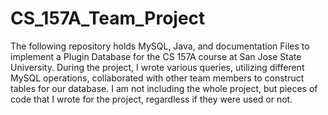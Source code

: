 # CS_157A_Team_Project
The following repository holds MySQL, Java, and documentation Files to implement a Plugin Database for the CS 157A course at San Jose State University.
During the project, I wrote various queries, utilizing different MySQL operations, collaborated with other team members to construct tables for our database.
I am not including the whole project, but pieces of code that I wrote for the project, regardless if they were used or not. 
